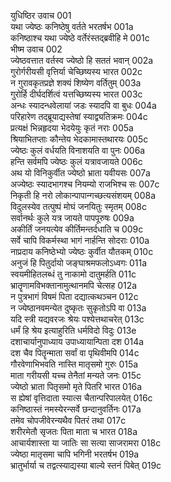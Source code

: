 युधिष्ठिर उवाच	001  
यथा ज्येष्ठः कनिष्ठेषु वर्तते भरतर्षभ	001a  
कनिष्ठाश्च यथा ज्येष्ठे वर्तेरंस्तद्ब्रवीहि मे	001c  
भीष्म उवाच	002  
ज्येष्ठवत्तात वर्तस्व ज्येष्ठो हि सततं भवान्	002a  
गुरोर्गरीयसी वृत्तिर्या चेच्छिष्यस्य भारत	002c  
न गुरावकृतप्रज्ञे शक्यं शिष्येण वर्तितुम्	003a  
गुरोर्हि दीर्घदर्शित्वं यत्तच्छिष्यस्य भारत	003c  
अन्धः स्यादन्धवेलायां जडः स्यादपि वा बुधः	004a  
परिहारेण तद्ब्रूयाद्यस्तेषां स्याद्व्यतिक्रमः	004c  
प्रत्यक्षं भिन्नहृदया भेदयेयुः कृतं नराः	005a  
श्रियाभितप्ताः कौन्तेय भेदकामास्तथारयः	005c  
ज्येष्ठः कुलं वर्धयति विनाशयति वा पुनः	006a  
हन्ति सर्वमपि ज्येष्ठः कुलं यत्रावजायते	006c  
अथ यो विनिकुर्वीत ज्येष्ठो भ्राता यवीयसः	007a  
अज्येष्ठः स्यादभागश्च नियम्यो राजभिश्च सः	007c  
निकृती हि नरो लोकान्पापान्गच्छत्यसंशयम्	008a  
विदुलस्येव तत्पुष्पं मोघं जनयितुः स्मृतम्	008c  
सर्वानर्थः कुले यत्र जायते पापपूरुषः	009a  
अकीर्तिं जनयत्येव कीर्तिमन्तर्दधाति च	009c  
सर्वे चापि विकर्मस्था भागं नार्हन्ति सोदराः	010a  
नाप्रदाय कनिष्ठेभ्यो ज्येष्ठः कुर्वीत यौतकम्	010c  
अनुजं हि पितुर्दायो जङ्घाश्रमफलोऽध्वगः	011a  
स्वयमीहितलब्धं तु नाकामो दातुमर्हति	011c  
भ्रातॄणामविभक्तानामुत्थानमपि चेत्सह	012a  
न पुत्रभागं विषमं पिता दद्यात्कथञ्चन	012c  
न ज्येष्ठानवमन्येत दुष्कृतः सुकृतोऽपि वा	013a  
यदि स्त्री यद्यवरजः श्रेयः पश्येत्तथाचरेत्	013c  
धर्मं हि श्रेय इत्याहुरिति धर्मविदो विदुः	013e  
दशाचार्यानुपाध्याय उपाध्यायान्पिता दश	014a  
दश चैव पितॄन्माता सर्वां वा पृथिवीमपि	014c  
गौरवेणाभिभवति नास्ति मातृसमो गुरुः	015a  
माता गरीयसी यच्च तेनैतां मन्यते जनः	015c  
ज्येष्ठो भ्राता पितृसमो मृते पितरि भारत	016a  
स ह्येषां वृत्तिदाता स्यात्स चैतान्परिपालयेत्	016c  
कनिष्ठास्तं नमस्येरन्सर्वे छन्दानुवर्तिनः	017a  
तमेव चोपजीवेरन्यथैव पितरं तथा	017c  
शरीरमेतौ सृजतः पिता माता च भारत	018a  
आचार्यशास्ता या जातिः सा सत्या साजरामरा	018c  
ज्येष्ठा मातृसमा चापि भगिनी भरतर्षभ	019a  
भ्रातुर्भार्या च तद्वत्स्याद्यस्या बाल्ये स्तनं पिबेत्	019c  
